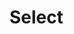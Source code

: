 # Select

<template>
	<div>
		<y-select v-model="value">
			<y-option value="a">a</y-option>
			<y-option value="b">b</y-option>
			<y-option value="c" disabled>c</y-option>
		</y-select>
	</div>
</template>
<script>
export default {
	data(){
		return {
			value:"dfad"
		}
	}
}
</script>